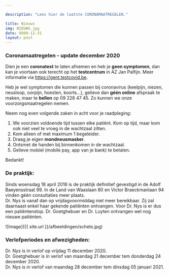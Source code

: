 ```yaml
---

description: "Lees hier de laatste CORONAMAATREGELEN."

title: Nieuws
img: NIEUWS.jpg
date: 9999-12-31
layout: post
---
```


### Coronamaatregelen - update december 2020

Dien je een **coronatest** te laten afnemen en heb je **geen symptomen**, dan kan je voortaan ook terecht op het **testcentrum** in AZ Jan Palfijn. Meer informatie via https://gent.testcovid.be. <br>

Heb je wel symptomen die kunnen passen bij coronavirus (keelpijn, niezen, neusloop, oorpijn, hoesten, koorts...), gelieve dan **géén online** afspraak te maken, maar te **bellen** op 09 228 47 45. Zo kunnen we onze voorzorgsmaatregelen nemen.<br>

Neem nog even volgende zaken in acht voor je raadpleging: <br>

1. We voorzien voldoende tijd tussen elke patiënt. Kom op tijd, maar kom ook niet veel te vroeg in de wachtzaal zitten. <br>
2. Kom alleen of met maximum 1 begeleider.<br>
3. Draag je eigen **mondneusmasker**.<br>
4. Ontsmet de handen bij binnenkomen in de wachtzaal.<br>
5. Gelieve mobiel (mobile pay, app van je bank) te betalen. <br>

Bedankt!<br>

### De praktijk:

Sinds woensdag 18 april 2018 is de praktijk definitief gevestigd in de Adolf Baeyensstraat 99. In de Land van Waaslaan 80 en Victor Braeckmanlaan 94 vinden géén consultaties meer plaats. <br>
Dr. Nys is vanaf dan op vrijdagvoormiddag niet meer bereikbaar. Zij zal daarnaast enkel haar gekende patiënten ontvangen. Voor Dr. Nys is er dus een patiëntenstop. Dr. Goetghebuer en Dr. Luyten ontvangen wel nog nieuwe patiënten. <br> 

![Image]({{ site.url }}/afbeeldingen/schets.jpg)



### Verlofperiodes en afwezigheden:

Dr. Nys is in verlof op vrijdag 11 december 2020. <br>
Dr. Goetghebuer is in verlof van maandag 21 december tem donderdag 24 december 2020. <br>
Dr. Nys is in verlof van maandag 28 december tem dinsdag 05 januari 2021.
